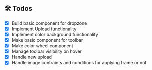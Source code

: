 ## 🛠️ Todos

- [x] Build basic component for dropzone
- [x] Implement Upload functionality
- [x] Implement color background functionality
- [x] Make basic component for toolbar
- [x] Make color wheel component
- [x] Manage toolbar visibility on hover
- [x] Handle new upload
- [x] Handle image contraints and conditions for applying frame or not
